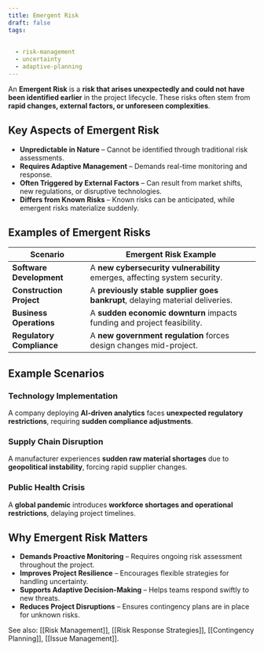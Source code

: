 ```yaml
---
title: Emergent Risk
draft: false
tags:
  
  
  - risk-management
  - uncertainty
  - adaptive-planning
---
```


An **Emergent Risk** is a **risk that arises unexpectedly and could not have been identified earlier** in the project lifecycle. These risks often stem from **rapid changes, external factors, or unforeseen complexities**.

## **Key Aspects of Emergent Risk**
- **Unpredictable in Nature** – Cannot be identified through traditional risk assessments.
- **Requires Adaptive Management** – Demands real-time monitoring and response.
- **Often Triggered by External Factors** – Can result from market shifts, new regulations, or disruptive technologies.
- **Differs from Known Risks** – Known risks can be anticipated, while emergent risks materialize suddenly.

## **Examples of Emergent Risks**
| **Scenario** | **Emergent Risk Example** |
|-------------|------------------------------------------------|
| **Software Development** | A **new cybersecurity vulnerability** emerges, affecting system security. |
| **Construction Project** | A **previously stable supplier goes bankrupt**, delaying material deliveries. |
| **Business Operations** | A **sudden economic downturn** impacts funding and project feasibility. |
| **Regulatory Compliance** | A **new government regulation** forces design changes mid-project. |

## **Example Scenarios**

### **Technology Implementation**
A company deploying **AI-driven analytics** faces **unexpected regulatory restrictions**, requiring **sudden compliance adjustments**.

### **Supply Chain Disruption**
A manufacturer experiences **sudden raw material shortages** due to **geopolitical instability**, forcing rapid supplier changes.

### **Public Health Crisis**
A **global pandemic** introduces **workforce shortages and operational restrictions**, delaying project timelines.

## **Why Emergent Risk Matters**
- **Demands Proactive Monitoring** – Requires ongoing risk assessment throughout the project.
- **Improves Project Resilience** – Encourages flexible strategies for handling uncertainty.
- **Supports Adaptive Decision-Making** – Helps teams respond swiftly to new threats.
- **Reduces Project Disruptions** – Ensures contingency plans are in place for unknown risks.

See also: [[Risk Management]], [[Risk Response Strategies]], [[Contingency Planning]], [[Issue Management]].
